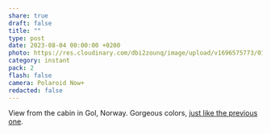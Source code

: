 ```yaml
---
share: true
draft: false
title: ""
type: post
date: 2023-08-04 00:00:00 +0200
photo: https://res.cloudinary.com/dbi2zounq/image/upload/v1696575773/014_afrdc5.jpg
category: instant
pack: 2
flash: false
camera: Polaroid Now+
redacted: false
---
```


View from the cabin in Gol, Norway. Gorgeous colors, [just like the previous one](/2023-08-04-00-00-00). 